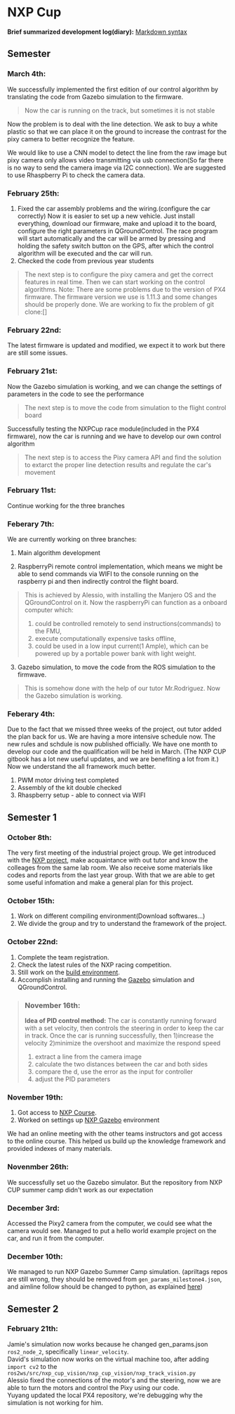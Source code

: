
# NXP Cup 

**Brief summarized development log(diary):**  [Markdown syntax](https://www.markdownguide.org/basic-syntax/#code)
## Semester
### March 4th:
We successfully implemented the first edition of our control algorithm by translating the code from Gazebo simulation to the firmware.
> Now the car is running on the track, but sometimes it is not stable
> 
Now the problem is to deal with the line detection. We ask to buy a white plastic so that we can place it on the ground to increase the contrast for the pixy camera to better recognize the feature.

We would like to use a CNN model to detect the line from the raw image but pixy camera only allows video transmitting via usb connection(So far there is no way to send the camera image via I2C connection). We are suggested to use Rhaspberry Pi to check the camera data.

### February 25th:
1. Fixed the car assembly problems and the wiring.(configure the car correctly) Now it is easier to set up a new vehicle. Just install everything, download our firmware, make and upload it to the board, configure the right parameters in QGroundControl. The race program will start automatically and the car will be armed by pressing and holding the safety switch button on the GPS, after which the control algorithm will be executed and the car will run.
2. Checked the code from previous year students

> The next step is to configure the pixy camera and get the correct features in real time. Then we can start working on the control algorithms.
> Note: There are some problems due to the version of PX4 firmware. The firmware version we use is 1.11.3 and some changes should be properly done.
> We are working to fix the problem of git clone:[]
### February 22nd:
The latest firmware is updated and modified, we expect it to work but there are still some issues. 

### February 21st:
Now the Gazebo simulation is working, and we can change the settings of parameters in the code to see the performance
> The next step is to move the code from simulation to the flight control board
> 
Successfully testing the NXPCup race module(included in the PX4 firmware), now the car is running and we have to develop our own control algorithm
> The next step is to access the Pixy camera API and find the solution to extarct the proper line detection results and regulate the car's movement

### February 11st:
Continue working for the three branches

### Feberary 7th:
We are currently working on three branches: 

1. Main algorithm development

2. RaspberryPi remote control implementation, which means we might be able to send commands via WIFI to the console running on the raspberry pi and then indirectly control the flight board. 
> This is achieved by Alessio, with installing the Manjero OS and the QGroundControl on it. Now the raspberryPi can function as a onboard computer which: 
> 1. could be controlled remotely to send instructions(commands) to the FMU, 
> 2. execute computationally expensive tasks offline,
> 3. could be used in a low input current(1 Ample), which can be powered up by a portable power bank with light weight.  

3. Gazebo simulation, to move the code from the ROS simulation to the firmwave.
> This is somehow done with the help of our tutor Mr.Rodriguez. Now the Gazebo simulation is working.

### Feberary 4th:
Due to the fact that we missed three weeks of the project, out tutor added the plan back for us. We are having a more intensive schedule now. The new rules and schdule is now published officially. We have one month to develop our code and the qualification will be held in March.
(The NXP CUP gitbook has a lot new useful updates, and we are benefiting a lot from it.) Now we understand the all framework much better.
1. PWM motor driving test completed
2. Assembly of the kit double checked
3. Rhaspberry setup - able to connect via WIFI


## Semester 1
### October 8th:
The very first meeting of the industrial project group. We get introduced with the [NXP project](https://nxp.gitbook.io/nxp-cup/), make acquaintance with out tutor and know the colleages from the same lab room.
We also receive some materials like codes and reports from the last year group. With that we are able to get some useful infomation and make a general plan for this project.

### October 15th:
1. Work on different compiling environment(Download softwares...) 
2. We divide the group and try to understand the framework of the project.  

### October 22nd:
1. Complete the team registration. 
2. Check the latest rules of the NXP racing competition. 
3. Still work on the [build environment](https://nxp.gitbook.io/hovergames/developerguide/tools/mcuxpresso). 
4. Accomplish installing and running the [Gazebo](http://gazebosim.org/tutorials?tut=quick_start) simulation and QGroundControl. 

> ### November 16th:
> **Idea of PID control method:** 
> The car is constantly running forward with a set velocity, then controls the steering in order to keep the car in track. 
> Once the car is running successfully, then 1)increase the velocity 2)minimize the overshoot and maximize the respond speed
> 1. extract a line from the camera image
> 2. calculate the two distances between the car and both sides
> 2. compare the d, use the error as the input for controller
> 2. adjust the PID parameters 

### November 19th:
1. Got access to [NXP Course](https://courses.iealearning.org/courses/course-v1:IEA+NXP+2021/course/). 
2. Worked on settings up [NXP Gazebo](https://nxp.gitbook.io/nxp-cup/gazebo/milestone-1-intro-to-nxp-gazebo-and-ros/installation-of-nxp-gazebo-1) environment

We had an online meeting with the other teams instructors and got access to the online course. This helped us build up the knowledge framework and provided indexes of many materials.

### Novenmber 26th:
We successfully set uo the Gazebo simulator. But the repository from NXP CUP summer camp didn't work as our expectation

### December 3rd:
Accessed the Pixy2 camera from the computer, we could see what the camera would see.
Managed to put a hello world example project on the car, and run it from the computer.

### December 10th:
We managed to run NXP Gazebo Summer Camp simulation. (apriltags repos are still wrong, they should be removed from `gen_params_milestone4.json`, and aimline follow should be changed to python, as explained [here](https://nxp.gitbook.io/nxp-cup/gazebo/milestone-1-intro-to-nxp-gazebo-and-ros/change-between-c++-and-python))

## Semester 2
### February 21th:
Jamie's simulation now works because he changed gen_params.json `ros2_node_2`, specifically `linear_velocity`.<br>
David's simulation now works on the virtual machine too, after adding `import cv2` to the `ros2ws/src/nxp_cup_vision/nxp_cup_vision/nxp_track_vision.py`<br>
Alessio fixed the connections of the motor's and the steering, now  we are able to turn the motors and control the Pixy using our code.<br>
Yuyang updated the local PX4 repository, we're debugging why the simulation is not working for him.<br>

